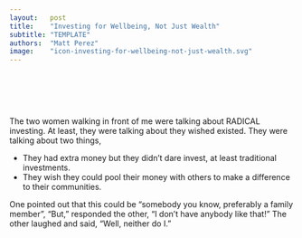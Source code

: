 ```yaml
---
layout:   post
title:    "Investing for Wellbeing, Not Just Wealth"
subtitle: "TEMPLATE"
authors:  "Matt Perez"
image:    "icon-investing-for-wellbeing-not-just-wealth.svg"
---
```


<div style="display:none;">
 <p>Investing for your own wellbeing, the wellbeing of your community, and for the bucks&hellip; in that order.</p>
</div>

<h1>&nbsp;</h1>
 <p>The two women walking in front of me were talking about <span class="_paradigm">RADICAL</span> investing. At least, they were talking about they wished existed. They were talking about two things,</p>
  <ul>
   <li>They had extra money but they didn&rsquo;t dare invest, at least traditional investments.</li>
   <li>They wish they could pool their money with others to make a difference to their communities.</li>
  </ul>
 <p>One pointed out that this could be &ldquo;somebody you know, preferably a family member&rdquo;, &ldquo;But,&rdquo; responded the other, &ldquo;I don&rsquo;t have anybody like that!&rdquo; The other laughed and said, &ldquo;Well, neither do I.&rdquo;